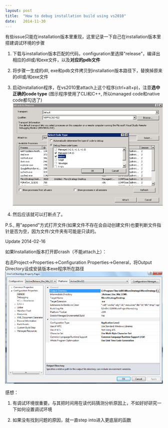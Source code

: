 ```yaml
---
layout:	post
title:	"How to debug installation build using vs2010"
date:	2014-11-30
---
```

有些issue只能在installation版本里重现，这里记录一下自己在installation版本里搭建调试环境的步骤

1. 下载与installation版本匹配的代码，configuration里选择"release"，编译出相应的dll或/和exe文件，以及**对应的pdb文件**

2. 将步骤一生成的dll, exe和pdb文件拷贝到installation版本路径下，替换掉原来的dll或/和exe文件

3. 启动installation程序，在vs2010里attach上这个程序(ctrl+alt+p)，注意**选中正确的code type** (图示程序使用了CLI和C++, 所以managed code和native code都勾选了)
![](/img/vs_attach.png)

4. 然后应该就可以打断点了。

P.S., 用"append"方式打开文件(如果文件不存在会自动创建文件)也要判断文件指针是否为空，因为文件/文件夹有可能是只读的。

Update 2014-02-16

如果Installation版本打开即crash（不能attach上）：

右击Project->Properties->Configuration Properties->General，将Output Directory设成安装版本exe程序所在路径
![](/img/vs_Output_Directory.png)

感想：

1. 有调试环境很重要。与其把时间用在读代码猜测分析原因上，不如好好研究一下如何设置调试环境

2. 如果没有找到问题的原因，就一直step into进入更底层的函数


